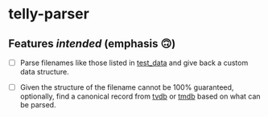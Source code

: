 # telly-parser

## Features _intended_ (emphasis 🙃)

- [ ] Parse filenames like those listed in [test_data](tests%2Ftest_data) and give back a custom data structure.

- [ ] Given the structure of the filename cannot be 100% guaranteed, optionally, find a canonical record from [tvdb](https://thetvdb.com) or [tmdb](https://www.themoviedb.org) based on what can be parsed.
